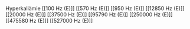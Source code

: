 Hyperkaliämie
[[100 Hz (E)]]
[[570 Hz (E)]]
[[950 Hz (E)]]
[[12850 Hz (E)]]
[[20000 Hz (E)]]
[[37500 Hz (E)]]
[[95790 Hz (E)]]
[[250000 Hz (E)]]
[[475580 Hz (E)]]
[[527000 Hz (E)]]